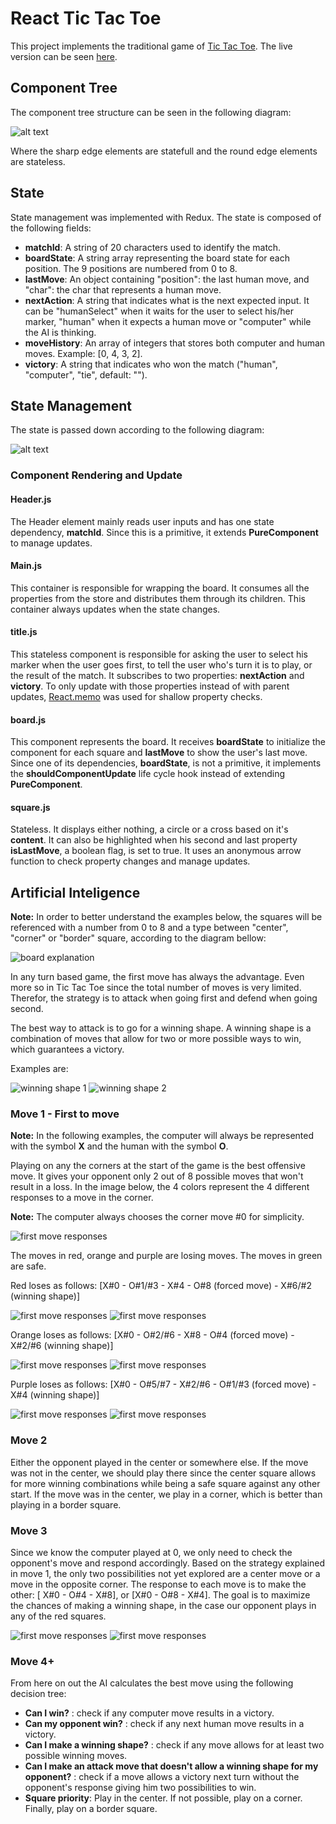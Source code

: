 # React Tic Tac Toe

  This project implements the traditional game of [Tic Tac Toe](https://en.wikipedia.org/wiki/Tic-tac-toe). The live version can be seen [here](https://ricardoagra.github.io/react-tic-tac-toe/).


## Component Tree

  The component tree structure can be seen in the following diagram:
  
  ![alt text](screenshots/component-tree.png)

  Where the sharp edge elements are statefull and the round edge elements are stateless.

## State

  State management was implemented with Redux. The state is composed of the following fields:

  * **matchId**: A string of 20 characters used to identify the match.
  * **boardState**: A string array representing the board state for each position. The 9 positions are numbered from 0 to 8.
  * **lastMove**: An object containing "position": the last human move, and "char": the char that represents a human move.
  * **nextAction**: A string that indicates what is the next expected input. It can be "humanSelect" when it waits for the user to select his/her marker, "human" when it expects a human move or "computer" while the AI is thinking. 
  * **moveHistory**: An array of integers that stores both computer and human moves. Example: [0, 4, 3, 2].
  * **victory**: A string that indicates who won the match ("human", "computer", "tie", default: "").


## State Management

  The state is passed down according to the following diagram:

  ![alt text](/screenshots/state-tree.png)

  ### Component Rendering and Update

  #### Header.js
  The Header element mainly reads user inputs and has one state dependency, **matchId**. Since this is a primitive, it extends **PureComponent** to manage updates.

  #### Main.js
  This container is responsible for wrapping the board. It consumes all the properties from the store and distributes them through its children. This container always updates when the state changes.

  #### title.js
  This stateless component is responsible for asking the user to select his marker when the user goes first, to tell the user who's turn it is to play, or the result of the match. It subscribes to two properties: **nextAction** and **victory**. To only update with those properties instead of with parent updates, [React.memo](https://reactjs.org/blog/2018/10/23/react-v-16-6.html) was used for shallow property checks.

  #### board.js
  This component represents the board. It receives **boardState** to initialize the component for each square and **lastMove** to show the user's last move. Since one of its dependencies, **boardState**, is not a primitive, it implements the **shouldComponentUpdate** life cycle hook instead of extending **PureComponent**.

  #### square.js

  Stateless. It displays either nothing, a circle or a cross based on it's **content**. It can also be highlighted when his second and last property **isLastMove**, a boolean flag, is set to true. It uses an anonymous arrow function to check property changes and manage updates.

  ## Artificial Inteligence

  **Note:** In order to better understand the examples below, the squares will be referenced with a number from 0 to 8 and a type between "center", "corner" or "border" square, according to the diagram bellow:

  ![board explanation](/screenshots/board.png)

  In any turn based game, the first move has always the advantage. Even more so in Tic Tac Toe since the total number of moves is very limited. Therefor, the strategy is to attack when going first and defend when going second.

  The best way to attack is to go for a winning shape. A winning shape is a combination of moves that allow for two or more possible ways to win, which guarantees a victory.

  Examples are:
  
  ![winning shape 1](/screenshots/winning-shape-1.png)
  ![winning shape 2](/screenshots/winning-shape-2.png)


  ### Move 1 - First to move

  **Note:** In the following examples, the computer will always be represented with the symbol **X** and the human with the symbol **O**.

  Playing on any the corners at the start of the game is the best offensive move. It gives your opponent only 2 out of 8 possible moves that won't result in a loss. In the image below, the 4 colors represent the 4 different responses to a move in the corner.

  **Note:** The computer always chooses the corner move #0 for simplicity.

  ![first move responses](/screenshots/move-one.png)

  The moves in red, orange and purple are losing moves. The moves in green are safe.

  Red loses as follows: [X#0 - O#1/#3 - X#4 - O#8 (forced move) - X#6/#2 (winning shape)]

  ![first move responses](/screenshots/move-red.png)
  ![first move responses](/screenshots/move-red-2.png)

  Orange loses as follows: [X#0 - O#2/#6 - X#8 - O#4 (forced move) - X#2/#6 (winning shape)]

  ![first move responses](/screenshots/move-orange.png)
  ![first move responses](/screenshots/move-orange-2.png)

  Purple loses as follows: [X#0 - O#5/#7 - X#2/#6 - O#1/#3 (forced move) - X#4 (winning shape)]

  ![first move responses](/screenshots/move-purple.png)
  ![first move responses](/screenshots/move-purple-2.png)

  ### Move 2

  Either the opponent played in the center or somewhere else. If the move was not in the center, we should play there since the center square allows for more winning combinations while being a safe square against any other start. If the move was in the center, we play in a corner, which is better than playing in a border square.

  ### Move 3

  Since we know the computer played at 0, we only need to check the opponent's move and respond accordingly.
  Based on the strategy explained in move 1, the only two possibilities not yet explored are a center move or a move in the opposite corner. The response to each move is to make the other: [ X#0 - O#4 - X#8], or [X#0 - O#8 - X#4]. The goal is to maximize the chances of making a winning shape, in the case our opponent plays in any of the red squares.

   ![first move responses](screenshots/move-3-center.png)
   ![first move responses](screenshots/move-3-corner.png)


  ### Move 4+

  From here on out the AI calculates the best move using the following decision tree:

  * **Can I win?** : check if any computer move results in a victory.
  * **Can my opponent win?** : check if any next human move results in a victory.
  * **Can I make a winning shape?** : check if any move allows for at least two possible winning moves.
  * **Can I make an attack move that doesn't allow a winning shape for my opponent?** : check if a move allows a victory next turn without the opponent's response giving him two possibilities to win.
  * **Square priority**: Play in the center. If not possible, play on a corner. Finally, play on a border square.







